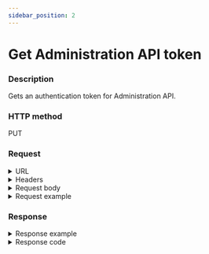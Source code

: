 ```yaml
---
sidebar_position: 2
---
```


# Get Administration API token

### Description

Gets an authentication token for Administration API.

### HTTP method

PUT

### Request

<details>
<summary>URL</summary>

```javascript
http://{Admin API IP}:{port#}/Api/Auth/Login
```
</details>

<details>
<summary>Headers</summary>

Example header format:

`Authorization: Basic <authorization token returned from the login method>`

`Content-Type: application/json`
</details>

<details>
<summary>Request body</summary>

Example header format:

| Parameter | Description/Comments |
| --- | --- |
| Username | (string) CloudShell username. |
| Password | (string) CloudShell user password. |
| Domain | (string) CloudShell domain. |
</details>

<details>
<summary>Request example</summary>

```javascript
{
    "Username":"admin",
    "Password":"admin",
    "Domain":"Global"
}
```
</details>

### Response

<details>
<summary>Response example</summary>

```javascript
"UJvRg9mn6EywpLYMpRPiQg2"
```
</details>

<details>
<summary>Response code</summary>
200
</details>
